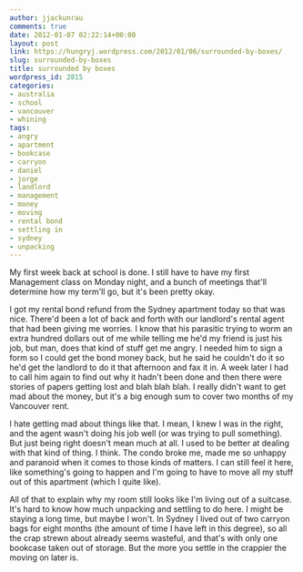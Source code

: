 ```yaml
---
author: jjackunrau
comments: true
date: 2012-01-07 02:22:14+00:00
layout: post
link: https://hungryj.wordpress.com/2012/01/06/surrounded-by-boxes/
slug: surrounded-by-boxes
title: surrounded by boxes
wordpress_id: 2815
categories:
- australia
- school
- vancouver
- whining
tags:
- angry
- apartment
- bookcase
- carryon
- daniel
- jorge
- landlord
- management
- money
- moving
- rental bond
- settling in
- sydney
- unpacking
---
```


My first week back at school is done. I still have to have my first Management class on Monday night, and a bunch of meetings that'll determine how my term'll go, but it's been pretty okay.

I got my rental bond refund from the Sydney apartment today so that was nice. There'd been a lot of back and forth with our landlord's rental agent that had been giving me worries. I know that his parasitic trying to worm an extra hundred dollars out of me while telling me he'd my friend is just his job, but man, does that kind of stuff get me angry. I needed him to sign a form so I could get the bond money back, but he said he couldn't do it so he'd get the landlord to do it that afternoon and fax it in. A week later I had to call him again to find out why it hadn't been done and then there were stories of papers getting lost and blah blah blah. I really didn't want to get mad about the money, but it's a big enough sum to cover two months of my Vancouver rent.

I hate getting mad about things like that. I mean, I knew I was in the right, and the agent wasn't doing his job well (or was trying to pull something). But just being right doesn't mean much at all. I used to be better at dealing with that kind of thing. I think. The condo broke me, made me so unhappy and paranoid when it comes to those kinds of matters. I can still feel it here, like something's going to happen and I'm going to have to move all my stuff out of this apartment (which I quite like).

All of that to explain why my room still looks like I'm living out of a suitcase. It's hard to know how much unpacking and settling to do here. I might be staying a long time, but maybe I won't. In Sydney I lived out of two carryon bags for eight months (the amount of time I have left in this degree), so all the crap strewn about already seems wasteful, and that's with only one bookcase taken out of storage. But the more you settle  in the crappier the moving on later is.
